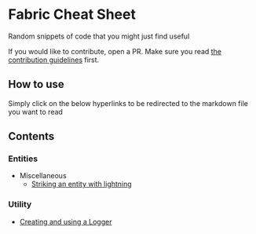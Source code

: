# Fabric Cheat Sheet
Random snippets of code that you might just find useful

If you would like to contribute, open a PR. Make sure you read [the contribution guidelines](CONTRIBUTING.md) first.


## How to use
Simply click on the below hyperlinks to be redirected to the markdown file you want to read

## Contents

### Entities
- Miscellaneous
    - [Striking an entity with lightning](entities/LightningStrike.md)

### Utility
- [Creating and using a Logger](utility/Logging.md)
